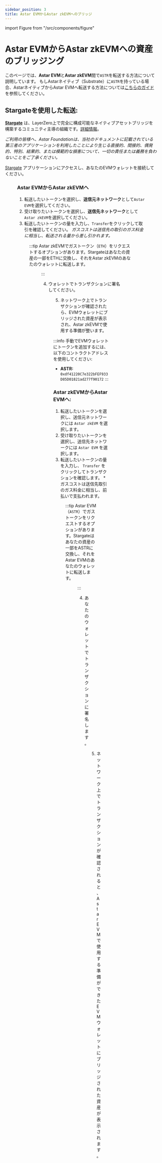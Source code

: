 ```yaml
---
sidebar_position: 3
title: Astar EVMからAstar zkEVMへのブリッジ
---
```


import Figure from "/src/components/figure"

# Astar EVMからAstar zkEVMへの資産のブリッジング

このページでは、**Astar EVM**と**Astar zkEVM**間で`ASTR`を転送する方法について説明しています。
もしAstarネイティブ（Substrate）に`ASTR`を持っている場合、AstarネイティブからAstar EVMへ転送する方法については[こちらのガイド](/docs/use/manage-assets/transfer-tokens#sending-astrsdn-to-astar-evm-from-astar-native-or-any-tokens-in-the-account)を参照してください。

## Stargateを使用した転送:

**[Stargate](https://stargate.finance/transfer)** は、LayerZero上で完全に構成可能なネイティブアセットブリッジを構築するコミュニティ主導の組織です。[詳細情報](https://stargateprotocol.gitbook.io/stargate/v/user-docs)。

*ご利用の皆様へ、Astar Foundationは、当社のドキュメントに記載されている第三者のアプリケーションを利用したことにより生じる直接的、間接的、偶発的、特別、結果的、または模範的な損害について、一切の責任または義務を負わないことをご了承ください。*

[Stargate](https://stargate.finance/transfer) アプリケーションにアクセスし、あなたのEVMウォレットを接続してください。

<Figure src={require('/docs/use/zkevm-guides/img/Stargate_1.png').default} width="75%" />

### Astar EVMからAstar zkEVMへ

1. 転送したいトークンを選択し、**送信元ネットワーク**として`Astar EVM`を選択してください。
2. 受け取りたいトークンを選択し、**送信先ネットワーク**として`Astar zkEVM`を選択してください。
3. 転送したいトークンの量を入力し、`Transfer`をクリックして取引を確認してください。
*ガスコストは送信先の取引のガス料金に相当し、転送される量から差し引かれます。*

<Figure src={require('/docs/use/zkevm-guides/img/Stargate_2.png').default} width="85%" />

:::tip
Astar zkEVMでガストークン（`ETH`）をリクエストするオプションがあります。Stargateはあなたの資産の一部をETHに交換し、それをAstar zkEVMのあなたのウォレットに転送します。

<Figure src={require('/docs/use/zkevm-guides/img/Stargate_3.png').default} width="85%" />
:::

4. ウォレットでトランザクションに署名してください。

<Figure src={require('/docs/use/zkevm-guides/img/Stargate_4.png').default} width="75%" />

5. ネットワーク上でトランザクションが確認されたら、EVMウォレットにブリッジされた資産が表示され、Astar zkEVMで使用する準備が整います。

:::info
手動でEVMウォレットにトークンを追加するには、以下のコントラクトアドレスを使用してください:
- **ASTR:** `0xdf41220C7e322bFEF933D85D01821ad277f90172`
:::

### Astar zkEVMからAstar EVMへ:

1. 転送したいトークンを選択し、送信元ネットワークには `Astar zkEVM` を選択します。
2. 受け取りたいトークンを選択し、送信先ネットワークには `Astar EVM` を選択します。
3. 転送したいトークンの量を入力し、 `Transfer` をクリックしてトランザクションを確認します。 
*ガスコストは送信先取引のガス料金に相当し、前払いで支払われます。

<Figure src={require('/docs/use/zkevm-guides/img/Stargate_5.png').default} width="85%" />

:::tip
Astar EVM（`ASTR`）でガストークンをリクエストするオプションがあります。Stargateはあなたの資産の一部をASTRに交換し、それをAstar EVMのあなたのウォレットに転送します。

<Figure src={require('/docs/use/zkevm-guides/img/Stargate_6.png').default} width="85%" />
:::

4. あなたのウォレットでトランザクションに署名します。

<Figure src={require('/docs/use/zkevm-guides/img/Stargate_4.png').default} width="75%" />

5. ネットワーク上でトランザクションが確認されると、Astar EVMで使用する準備ができたEVMウォレットにブリッジされた資産が表示されます。
